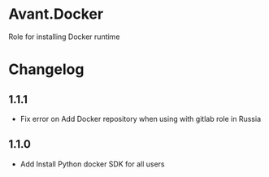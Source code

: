 # Avant.Docker

Role for installing Docker runtime

# Changelog

## 1.1.1

- Fix error on Add Docker repository when using with gitlab role in Russia

## 1.1.0

- Add Install Python docker SDK for all users